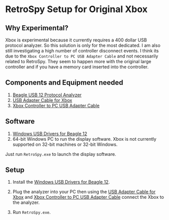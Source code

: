 
RetroSpy Setup for Original Xbox
======

## Why Experimental?

Xbox is experimental because it currently requires a 400 dollar USB protocol analyzer.  So this solution is only for the most dedicated.  I am also still investigating a high number of controller disconnect events.  I think its due to the ``Xbox Controller to PC USB Adapter Cable``  and not necessarily related to RetroSpy.  They seem to happen more with the original large controller and if you have a memory card inserted into the controller.

## Components and Equipment needed

1. [Beagle USB 12 Protocol Analyzer](https://www.totalphase.com/products/beagle-usb12/)
3. [USB Adapter Cable for Xbox](https://www.amazon.com/NEORTX-Adapter-Cable-Xbox-Black/dp/B00SMCJB4Y/ref=sr_1_6?ie=UTF8&qid=1549049686&sr=8-6&keywords=xbox+usb)
3. [Xbox Controller to PC USB Adapter Cable](https://www.amazon.com/Mcbazel-Replacement-Xbox-Controller-Adapter-Microsoft/dp/B000RT2868/ref=sr_1_18?ie=UTF8&qid=1549049720&sr=8-18&keywords=xbox+controller+to+pc)

## Software

1. [Windows USB Drivers for Beagle 12](https://www.totalphase.com/products/usb-drivers-windows/)
2. 64-bit Windows PC to run the display software. Xbox is not currently supported on 32-bit machines or 32-bit Windows.

Just run ``RetroSpy.exe`` to launch the display software.

## Setup

1. Install the [Windows USB Drivers for Beagle 12](https://www.totalphase.com/products/usb-drivers-windows/).

2. Plug the analyzer into your PC then using the [USB Adapter Cable for Xbox](https://www.amazon.com/NEORTX-Adapter-Cable-Xbox-Black/dp/B00SMCJB4Y/ref=sr_1_6?ie=UTF8&qid=1549049686&sr=8-6&keywords=xbox+usb) and [Xbox Controller to PC USB Adapter Cable](https://www.amazon.com/Mcbazel-Replacement-Xbox-Controller-Adapter-Microsoft/dp/B000RT2868/ref=sr_1_18?ie=UTF8&qid=1549049720&sr=8-18&keywords=xbox+controller+to+pc) connect the Xbox to the analyzer.

3. Run ``RetroSpy.exe``.
